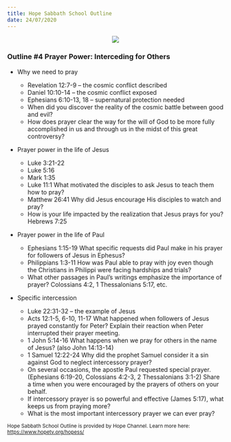 ```yaml
---
title: Hope Sabbath School Outline
date: 24/07/2020
---
```


<center><img src="https://sabbath-school.adventech.io/api/v1/images/misc/hope-ss-logo.jpg" /></center>

### Outline #4 Prayer Power: Interceding for Others

*  Why we need to pray
	* Revelation 12:7-9 – the cosmic conflict described
	* Daniel 10:10-14 – the cosmic conflict exposed
	* Ephesians 6:10-13, 18 – supernatural protection needed
	* When did you discover the reality of the cosmic battle between good and evil?
	* How does prayer clear the way for the will of God to be more fully accomplished in us and through us in the midst of this great controversy?

*  Prayer power in the life of Jesus
	* Luke 3:21-22
	* Luke 5:16
	* Mark 1:35
	* Luke 11:1 What motivated the disciples to ask Jesus to teach them how to pray?
	* Matthew 26:41 Why did Jesus encourage His disciples to watch and pray?
	* How is your life impacted by the realization that Jesus prays for you? Hebrews 7:25

*  Prayer power in the life of Paul
	* Ephesians 1:15-19 What specific requests did Paul make in his prayer for followers of Jesus in Ephesus?
	* Philippians 1:3-11 How was Paul able to pray with joy even though the Christians in Philippi were facing hardships and trials?
	* What other passages in Paul’s writings emphasize the importance of prayer? Colossians 4:2, 1 Thessalonians 5:17, etc.

*  Specific intercession
	* Luke 22:31-32 – the example of Jesus
	* Acts 12:1-5, 6-10, 11-17 What happened when followers of Jesus prayed constantly for Peter?  Explain their reaction when Peter interrupted their prayer meeting.
	* 1 John 5:14-16 What happens when we pray for others in the name of Jesus? (also John 14:13-14)
	* 1 Samuel 12:22-24 Why did the prophet Samuel consider it a sin against God to neglect intercessory prayer?
	* On several occasions, the apostle Paul requested special prayer. (Ephesians 6:19-20, Colossians 4:2-3, 2 Thessalonians 3:1-2) Share a time when you were encouraged by the prayers of others on your behalf.
	* If intercessory prayer is so powerful and effective (James 5:17), what keeps us from praying more?
	* What is the most important intercessory prayer we can ever pray?


<small>Hope Sabbath School Outline is provided by Hope Channel. Learn more here: https://www.hopetv.org/hopess/</small>